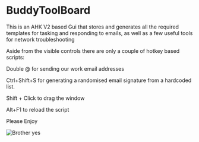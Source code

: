 # BuddyToolBoard

This is an AHK V2 based Gui that stores and generates all the required templates for tasking and responding to emails, as well as a few useful tools for network troubleshooting

Aside from the visible controls there are only a couple of hotkey based scripts:

Double @ for sending our work email addresses

Ctrl+Shift+S for generating a randomised email signature from a hardcoded list.

Shift + Click to drag the window

Alt+F1 to reload the script

Please Enjoy

![Brother yes](https://github.com/user-attachments/assets/ed9e34e1-94eb-4af7-b8a4-8f48fcc15dc0)

